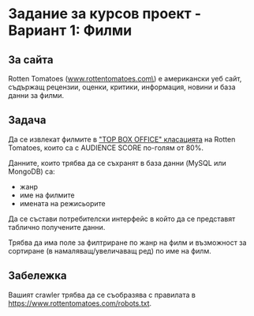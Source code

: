 # Задание за курсов проект - Вариант 1: Филми

## За сайта

Rotten Tomatoes \(www.rottentomatoes.com\) е американски уеб сайт, съдържащ рецензии, оценки, критики, информация, новини и база данни за филми.

## Задача

Да се извлекат филмите в ["TOP BOX OFFICE" класацията](https://www.rottentomatoes.com/browse/in-theaters/) на Rotten Tomatoes, които са с AUDIENCE SCORE по-голям от 80%.

Данните, които трябва да се съхранят  в база данни (MySQL или MongoDB) са:

- жанр
- име на филмите
- имената на режисьорите

Да се състави потребителски интерфейс в който да се представят таблично получените данни.

Трябва да има поле за филтриране по жанр на филм и възможност за сортиране (в намаляващ/увеличаващ ред) по име на филм.

## Забележка

Вашият crawler трябва да се съобразява с правилата в https://www.rottentomatoes.com/robots.txt.
